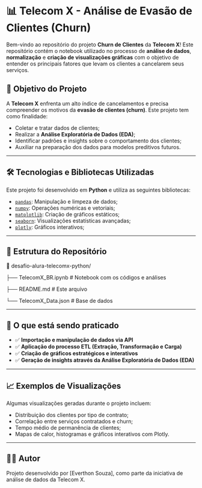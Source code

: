 # 📊 Telecom X - Análise de Evasão de Clientes (Churn)

Bem-vindo ao repositório do projeto **Churn de Clientes** da **Telecom X**! Este repositório contém o notebook utilizado no processo de **análise de dados**, **normalização** e **criação de visualizações gráficas** com o objetivo de entender os principais fatores que levam os clientes a cancelarem seus serviços.

## 🎯 Objetivo do Projeto

A **Telecom X** enfrenta um alto índice de cancelamentos e precisa compreender os motivos da **evasão de clientes (churn)**. Este projeto tem como finalidade:

- Coletar e tratar dados de clientes;
- Realizar a **Análise Exploratória de Dados (EDA)**;
- Identificar padrões e insights sobre o comportamento dos clientes;
- Auxiliar na preparação dos dados para modelos preditivos futuros.

---

## 🛠️ Tecnologias e Bibliotecas Utilizadas

Este projeto foi desenvolvido em **Python** e utiliza as seguintes bibliotecas:

- [`pandas`](https://pandas.pydata.org/): Manipulação e limpeza de dados;
- [`numpy`](https://numpy.org/): Operações numéricas e vetoriais;
- [`matplotlib`](https://matplotlib.org/): Criação de gráficos estáticos;
- [`seaborn`](https://seaborn.pydata.org/): Visualizações estatísticas avançadas;
- [`plotly`](https://plotly.com/python/): Gráficos interativos;

---

## 📂 Estrutura do Repositório
📁 desafio-alura-telecomx-python/

├── TelecomX_BR.ipynb # Notebook com os códigos e análises

├── README.md # Este arquivo

└── TelecomX_Data.json # Base de dados

---

## 🧪 O que está sendo praticado

- ✅ **Importação e manipulação de dados via API**
- ✅ **Aplicação do processo ETL (Extração, Transformação e Carga)**
- ✅ **Criação de gráficos estratégicos e interativos**
- ✅ **Geração de insights através da Análise Exploratória de Dados (EDA)**

---

## 📈 Exemplos de Visualizações

Algumas visualizações geradas durante o projeto incluem:

- Distribuição dos clientes por tipo de contrato;
- Correlação entre serviços contratados e churn;
- Tempo médio de permanência de clientes;
- Mapas de calor, histogramas e gráficos interativos com Plotly.

---

## 👨‍💻 Autor
Projeto desenvolvido por [Everthon Souza], como parte da iniciativa de análise de dados da Telecom X.
